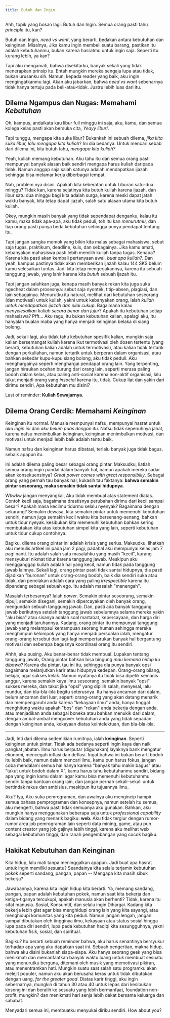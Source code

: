 ```yaml
---
title: Butuh dan Ingin
---
```


Ahh, topik yang bosan lagi. Butuh dan Ingin. Semua orang pasti tahu *principle* itu, kan?

Butuh dan Ingin, *need vs want*, yang berarti, bedakan antara kebutuhan dan keinginan. Misalnya, Jika kamu ingin membeli suatu barang, pastikan itu adalah kebutuhanmu, bukan karena hasratmu untuk ingin saja. Seperti itu kurang lebih, ya kan?

Tapi aku mengamati, bahwa disekitarku, banyak sekali yang tidak menerapkan prinsip itu. Entah mungkin mereka sengaja lupa atau tidak, bukan urusanku sih. Namun, kepada reader yang baik, aku ingin mengingatkanmu lagi. Akan aku jabarkan, bahwa *need vs want* sebenarnya tidak hanya tertuju pada beli-atau-tidak. Justru lebih luas dari itu.

## Dilema Ngampus dan Nugas: Memahami *Kebutuhan*

Oh, kampus, andaikata kau libur full minggu ini saja, aku, kamu, dan semua kolega kelas pasti akan bersuka cita, *Yeayy libur!*.

Tapi tunggu, mengapa kita suka libur? Bukankah ini sebuah dilema, *jika kita suka libur, lalu mengapa kita kuliah*? Ini dia bedanya. Untuk mencari sebab dari dilema ini, kita butuh tahu, *mengapa kita kuliah?*.

Yeah, kuliah memang kebutuhan. Aku tahu itu dan semua orang pasti mempunyai banyak alasan baik sendiri mengapa harus kuliah daripada tidak. Namun anggap saja salah satunya adalah mendapatkan ijazah sehingga bisa melamar kerja diberbagai tempat.

Nah, problem nya disini. Apakah kita keberatan untuk Liburan satu-dua minggu? Tidak kan, karena sejatinya kita butuh kuliah karena ijazah, dan libur satu dua minggu bagi kita adalah surga, karena meski dapat jatah waktu banyak, kita tetap dapat ijazah, salah satu alasan utama kita butuh kuliah.

Okey, mungkin masih banyak yang tidak sependapat denganku, kalau itu kamu, maka tidak apa-apa, aku tidak peduli, toh itu kan *menurutmu*, dan tiap orang pasti punya beda kebutuhan sehingga punya pendapat tentang itu.

Tapi jangan sangka momok yang bikin kita malas sebagai mahasiswa, sebut saja tugas, praktikum, deadline, kuis, dan sebagainya. Jika kamu amati, kebanyakan mahasiswa pasti lebih memilih kuliah tanpa tugas. Kenapa? Karena kita pasti akan kembali pertanyaan awal, *buat apa kuliah?*. Dan yeah, kampus pastinya tidak akan memberikan ijazah kalau 144 SKS belum kamu selesaikan tuntas. Jadi kita tetap mengerjakannya, karena itu sebuah tanggung jawab, yang lahir karena kita *butuh* sebuah ijazah itu.

Tapi jangan salahkan juga, kenapa masih banyak rekan kita juga suka ngecheat dalam prosesnya: sebut saja nyontek, titip-absen, plagiasi, dan lain sebagainya. Menurutku itu natural, melihat dari kebutuhan seseorang (dan motivasi) untuk kuliah, yakni untuk kebanyakan orang, ialah *kuliah untuk mendapatkan ijazah dan nilai cukup*. Bagaimana kalau *menyelesaikan kuliah secara benar dan jujur*? Apakah itu kebutuhan setiap mahasiswa? Pfft... Aku ragu, itu bukan kebutuhan kalian, apalagi aku, itu hanyalah bualan maba yang hanya menjadi keinginan belaka di siang bolong.

Jadi, sekali lagi, aku tidak tahu kebutuhan spesifik kalian, mungkin saja kalian bersemangat kuliah karena ikut termotivasi oleh dosen tertentu (yang berarti, kebutuhan kalian adalah untuk termotivasi), atau kalian tidak tertarik dengan perkuliahan, namun tertarik untuk berperan dalam organisasi, atau bahkan sekedar kupu-kupu siang bolong, aku tidak peduli. Aku menghargainya seperti menghargai pendapat orang lain. Yang terpenting, jangan hiraukan ocehan burung dari orang lain, seperti merasa paling bodoh dalam kelas, atau paling anti-sosial karena non-aktif organisasi, lalu takut menjadi orang yang *insocial* karena itu, tidak. Cukup liat dan yakin dari dirimu sendiri, Apa kebutuhan mu disini?

Last of reminder: **Kuliah Sewajarnya**.

## Dilema Orang Cerdik: Memahami *Keinginan*

Keinginan itu normal. Manusia mempunyai nafsu, mempunyai hasrat untuk *aku ingin ini* dan *aku belum puas dengan itu*. Nafsu tidak sepenuhnya jahat, karena nafsu menimbulkan keinginan, keinginan menimbulkan motivasi, dan motivasi untuk menjadi lebih baik adalah tentu baik.

Namun nafsu dan keinginan harus dibatasi, terlalu banyak juga tidak bagus, sebaik apapun itu.

Ini adalah dilema paling besar sebagai orang pintar. Maksudku, liatlah semua orang ingin pandai dalam banyak hal, namun apakah mereka sadar akan konsekuensinya? *Great power comes with great responsibiliy*. Sebagai orang yang pernah tau banyak hal, kukasih tau faktanya: **bahwa semakin pintar seseorang, maka semakin tidak santai hidupnya**.

Wkwkw jangan menyangkal, Aku tidak membual atas statement diatas. Contoh kecil saja, bagaimana drastisnya perubahan dirimu dari kecil sampai besar? Apakah masa kecilmu tidurmu selalu nyenyak? Bagaimana dengan sekarang? Semakin dewasa, kita semakin pintar untuk memenuhi kebutuhan sendiri, namun juga semakin kecil waktu kita bersenang-senang, bahkan untuk tidur nyeyak. kesibukan kita memenuhi kebutuhan bahkan sering membutakan kita atas kebutuhan simpel kita yang lain, seperti kebutuhan untuk tidur cukup contohnya.

Bagiku, dilema orang pintar ini adalah krisis yang serius. Maksudku, lihatkah aku menulis artikel ini pada jam 2 pagi, padahal aku mempunyai kelas jam 7 pagi nanti. Itu adalah salah satu masalahku yang masih "kecil", kurang mensyukuri nikmat tidur karena tanggung jawab. Meskipun aku mengganggap kuliah adalah hal yang kecil, namun tidak pada tanggung jawab lainnya. Sekali lagi, orang pintar pasti tidak santai hidupnya, dia pasti dijadikan "buronan" untuk orang-orang bodoh, baik dia sendiri suka atau tidak, dan penolakan adalah cara yang paling *irrespectible* karena itu dipandang sebagai sebuah ego. Itu adalah masalah "menengah".

Masalah terbesarnya? Ialah *power*. Semakin pintar seseorang, semakin dipuji, semakin disegani, semakin dipercayakan oleh banyak orang, mengundah sebuah tanggung jawab. Dan, pasti ada banyak tanggung jawab berikutnya setelah tanggung jawab sebelumnya selama mereka yakin "aku bisa" atau sisanya adalah soal martabat, kepercayaan, dan harga diri yang menjadi taruhannya. Kadang, orang pintar itu mempunyai tanggung jawab yang melampaui kemampuan seorang human sehingga mereka menghimpun kelompok yang hanya menjadi persoalan ialah, mengatur orang-orang tersebut dan lagi-lagi mempertarukan banyak hal bergantung motivasi dan seberapa bagusnya koordinasi orang itu sendiri.

Ahhh, aku pusing. Aku benar-benar tidak membual. Lupakan tentang tanggung jawab, Orang pintar bahkan bisa bingung *mau kemana hidup ku dibawa*? Karena dia pintar, tau ini itu, sehingga dia punya banyak opsi bagaimana melanjutkan karir atau hidupnya kedepan. Orang-orang bilang, belajar, agar sukses kelak. Namun nyatanya itu tidak bisa dipetik semanis anggur, karena semakin kaya ilmu seseorang, semakin banyak "opsi" sukses mereka, dan takut jika "opsi" yang dipilih salah, menyesal, lalu mundur, dan bla-bla-bla begitu seterusnya. Itu hanya ancaman dari dalam, belum ancaman dari luar, seperti orang-orang yang akan datang menarik dan mempengaruhi anda karena "kekayaan ilmu" anda, hanya tinggal menghitung waktu apakah "bos" dan "rekan" anda bekerja dengan anda, atau menjadikan anda sebagai boneka atau bahkan menukik dari dalam, dengan ambal-ambal mengcover kebutuhan anda yang tidak sepadan dengan keinginan anda, kekayaan diatas keintelektuan, dan bla-bla-bla.

---

Jadi, Inti dari dilema sedemikian rumitnya, ialah **keinginan**. Seperti keinginan untuk pintar. Tidak ada bedanya seperti ingin kaya dan naik pangkat jabatan. Ilmu harus berputar (digunakan) layaknya bank mengatur ekonomi, mencegah inflasi dan deflasi. Ingat bahwa ini bukan berarti bodoh itu lebih baik, namun dalam mencari ilmu, kamu pun harus fokus, jangan coba mendalami semua hal hanya karena "banyak tahu makin bagus" atau "takut untuk bodoh dalam X", kamu harus tahu kebutuhanmu sendiri, bidang apa yang ingin kamu dalami agar kamu bisa memenuhi kebutuhanmu sendiri tanpa bantuan orang lain, dan jangan pernah sekali-sekali untuk bertindak rakus dan ambisius, meskipun itu tujuannya ilmu.

Aku? Iya, Aku suka pemrograman, dan awalnya aku mengincip hampir semua bahasa pemprograman dan konsepnya, namun setelah itu semua, aku mengerti, bahwa pasti tidak semuanya aku gunakan. Bahkan, aku mungkin hanya menggunakan beberapa saja untuk *professional capability* dalam bidang yang menarik bagiku: **web**. Aku tidak tergiur dengan rumor-rumor area job pemrograman lain seperti data mining, game, atau pun content creator yang job gajinya lebih tinggi, karena aku melihat web sebagai kebutuhan tinggi, dan ranah pengembangan yang cocok bagiku.

## Hakikat Kebutuhan dan Keinginan

Kita hidup, lalu mati tanpa meninggalkan apapun. Jadi buat apa hasrat untuk ingin memiliki sesuatu? Seandainya kita selalu terjamin kebutuhan pokok seperti sandang, pangan, papan -- Mengapa kita masih sibuk bekerja?

Jawabannya, karena kita ingin hidup kita berarti. Ya, memang sandang, pangan, papan adalah kebutuhan pokok, namun saat kita bekerja dan ketiga-tiganya tercukupi, apakah manusia akan berhenti? Tidak, karena itu sifat manusia. Sosial, Konsumtif, dan selalu ingin Dihargai. Kadang kita bekerja lebih giat agar bisa menghidupi orang lain yang kita sayangi, atau menghidupi komunitas yang kita peduli. Namun jangan lengah, jangan sampai dibutakan oleh tingginya ilmu, kekayaan atau status sosial hingga lupa pada diri sendiri, lupa pada kebutuhan haqiqi kita sesungguhnya, yakni kebutuhan fisik, sosial, dan spiritual.

Bagiku? Itu berarti sebuah reminder bahwa, aku harus senantinya bersyukur terhadap apa yang aku dapatkan saat ini. Sebuah pengertian, makna hidup, bahwa aku disini bukanlah siapa-siapa. Aku hanya seorang geek yang bisa menikmati dan memanfaatkan banyak waktu luang untuk membuat sesuatu yang menurutku berguna, ditemani oleh musik yang memotivasi pikiran, atau menentramkan hati. Mungkin suatu saat salah satu programku akan melejit populer, namun aku akan berusaha keras untuk tidak dibutakan dengan uang, *for the greater good*. Diatas karir tinggi, aku ingin sebernarnya, mungkin di tahun 30 atau 40 untuk lepas dari kesibukan kosong ini dan beralih ke sesuatu yang lebih bermanfaat, foundation non-profit, mungkin? dan menikmati hari senja lebih dekat bersama keluarga dan sahabat.

Menyadari semua ini, membuatku menyukai diriku sendiri. How about you?
